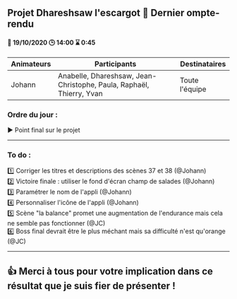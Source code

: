 ## Projet Dhareshsaw l'escargot :snail: Dernier ompte-rendu

#### :date: 19/10/2020 :clock3: 14:00 :hourglass: 0:45

| Animateurs | Participants | Destinataires |
| --- | --- | --- |
| Johann | Anabelle, Dhareshsaw, Jean-Christophe, Paula, Raphaël, Thierry, Yvan | Toute l'équipe |

### Ordre du jour :
:arrow_forward: Point final sur le projet

***
### To do :
:one: Corriger les titres et descriptions des scènes 37 et 38 (@Johann)  
:two: Victoire finale : utiliser le fond d'écran champ de salades (@Johann)  
:three: Paramétrer le nom de l'appli (@Johann)  
:four: Personnaliser l'icône de l'appli (@Johann)  
:five: Scène "la balance" promet une augmentation de l'endurance mais cela ne semble pas fonctionner (@JC)  
:six: Boss final devrait être le plus méchant mais sa difficulté n'est qu'orange (@JC)  

***
## :thumbsup: Merci à tous pour votre implication dans ce résultat que je suis fier de présenter !
